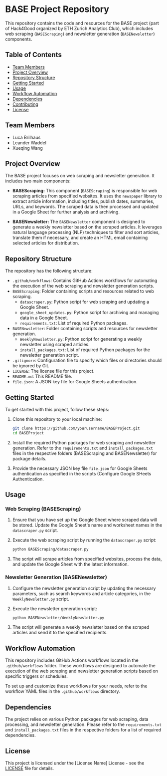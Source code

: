 # BASE Project Repository

This repository contains the code and resources for the BASE project (part of Hack4Good organized by ETH Zurich Analytics Club), which includes web scraping (`BASEScraping`) and newsletter generation (`BASENewsletter`) components.

## Table of Contents

- [Team Members](#team-members)
- [Project Overview](#project-overview)
- [Repository Structure](#repository-structure)
- [Getting Started](#getting-started)
- [Usage](#usage)
- [Workflow Automation](#workflow-automation)
- [Dependencies](#dependencies)
- [Contributing](#contributing)
- [License](#license)

## Team Members
* Luca Brilhaus
* Leander Waddel
* Xueqing Wang

## Project Overview

The BASE project focuses on web scraping and newsletter generation. It includes two main components:

- **BASEScraping:** This component (`BASEScraping`) is responsible for web scraping articles from specified websites. It uses the `newspaper` library to extract article information, including titles, publish dates, summaries, URLs, and keywords. The scraped data is then processed and updated in a Google Sheet for further analysis and archiving.

- **BASENewsletter:** The `BASENewsletter` component is designed to generate a weekly newsletter based on the scraped articles. It leverages natural language processing (NLP) techniques to filter and sort articles, translate them if necessary, and create an HTML email containing selected articles for distribution.

## Repository Structure

The repository has the following structure:

- `.github/workflows`: Contains GitHub Actions workflows for automating the execution of the web scraping and newsletter generation scripts.
- `BASEScraping`: Folder containing scripts and resources related to web scraping.
  - `datascraper.py`: Python script for web scraping and updating a Google Sheet.
  - `google_sheet_updates.py`: Python script for archiving and managing data in a Google Sheet.
  - `requirements.txt`: List of required Python packages.
- `BASENewsletter`: Folder containing scripts and resources for newsletter generation.
  - `WeeklyNewsletter.py`: Python script for generating a weekly newsletter using scraped articles.
  - `install_packages.txt`: List of required Python packages for the newsletter generation script.
- `.gitignore`: Configuration file to specify which files or directories should be ignored by Git.
- `LICENSE`: The license file for this project.
- `README.md`: This README file.
- `file.json`: A JSON key file for Google Sheets authentication.

## Getting Started

To get started with this project, follow these steps:

1. Clone this repository to your local machine:

   ```bash
   git clone https://github.com/yourusername/BASEProject.git
   cd BASEProject
   
2. Install the required Python packages for web scraping and newsletter generation. Refer to the `requirements.txt` and `install_packages.txt` files in the respective folders (BASEScraping and BASENewsletter) for package details.
  
3. Provide the necessary JSON key file `file.json` for Google Sheets authentication as specified in the scripts (Configure Google SHeets Authentication.

## Usage

### Web Scraping (BASEScraping)

1. Ensure that you have set up the Google Sheet where scraped data will be stored. Update the Google Sheet's name and worksheet names in the `datascraper.py` script.
2. Execute the web scraping script by running the `datascraper.py` script:

   ```bash
   python BASEScraping/datascraper.py

3. The script will scrape articles from specified websites, process the data, and update the Google Sheet with the latest information.

### Newsletter Generation (BASENewsletter)

1. Configure the newsletter generation script by updating the necessary parameters, such as search keywords and article categories, in the `WeeklyNewsletter.py` script.
2. Execute the newsletter generation script:

   ```bash
   python BASENewsletter/WeeklyNewsletter.py

3. The script will generate a weekly newsletter based on the scraped articles and send it to the specified recipients.

## Workflow Automation

This repository includes GitHub Actions workflows located in the `.github/workflows` folder. These workflows are designed to automate the execution of the web scraping and newsletter generation scripts based on specific triggers or schedules.

To set up and customize these workflows for your needs, refer to the workflow YAML files in the `.github/workflows` directory.

## Dependencies

The project relies on various Python packages for web scraping, data processing, and newsletter generation. Please refer to the `requirements.txt` and `install_packages.txt` files in the respective folders for a list of required dependencies.

## License

This project is licensed under the [License Name] License - see the [LICENSE](LICENSE) file for details.
